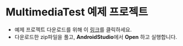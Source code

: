 
# MultimediaTest 예제 프로젝트

- 예제 프로젝트 다운로드를 위해 이 [링크](https://github.com/kwanulee/AndroidProgramming/releases/download/4/MultimediaTest.zip)를 클릭하세요.
- 다운로드한 zip파일을 풀고, **AndroidStudio**에서 **Open** 하고 실행합니다.

